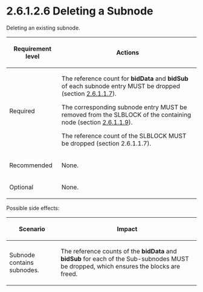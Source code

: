 <html dir="LTR" xmlns:mshelp="http://msdn.microsoft.com/mshelp" xmlns:ddue="http://ddue.schemas.microsoft.com/authoring/2003/5" xmlns:xlink="http://www.w3.org/1999/xlink" xmlns:tool="http://www.microsoft.com/tooltip">
    <head>
        <meta http-equiv="Content-Type" content="text/html; CHARSET=utf-8"></meta>
        <meta name="save" content="history"></meta>
        <title>2.6.1.2.6 Deleting a Subnode</title>
        <xml>
            <mshelp:toctitle title="2.6.1.2.6 Deleting a Subnode"></mshelp:toctitle>
            <mshelp:rltitle title="[MS-PST]: Deleting a Subnode"></mshelp:rltitle>
            <mshelp:keyword index="A" term="30652aac-85b6-4da0-aa69-d88191f30a87"></mshelp:keyword>
            <mshelp:attr name="DCSext.ContentType" value="open specification"></mshelp:attr>
            <mshelp:attr name="AssetID" value="30652aac-85b6-4da0-aa69-d88191f30a87"></mshelp:attr>
            <mshelp:attr name="TopicType" value="kbRef"></mshelp:attr>
            <mshelp:attr name="DCSext.Title" value="[MS-PST]: Deleting a Subnode" />
        </xml>
    </head>
    <body>
        <div id="header">
            <h1 class="heading">2.6.1.2.6 Deleting a Subnode</h1>
        </div>
        <div id="mainSection">
            <div id="mainBody">
                <div id="allHistory" class="saveHistory"></div>
                <div id="sectionSection0" class="section" name="collapseableSection">
                    

<p>Deleting an existing subnode.</p>

<table>
 <thead>
  <tr>
   <th>
   <p>Requirement level</p>
   </th>
   <th>
   <p><b><span>Actions</span></b></p>
   </th>
  </tr>
 </thead>
 <tr>
  <td>
  <p>Required</p>
  </td>
  <td>
  <p>The reference
  count for <b>bidData</b> and <b>bidSub</b> of each subnode entry MUST be
  dropped (section <a href="44f19aba-6ea7-4835-8f86-c378b90594fd.md">2.6.1.1.7</a>).</p>
  <p>The
  corresponding subnode entry MUST be removed from the SLBLOCK of the
  containing node (section <a href="93faa1bc-e7be-4a15-8ff7-ed81ab7336a0.md">2.6.1.1.9</a>).</p>
  <p>The reference
  count of the SLBLOCK MUST be dropped (section 2.6.1.1.7).</p>
  </td>
 </tr>
 <tr>
  <td>
  <p>Recommended</p>
  </td>
  <td>
  <p>None.</p>
  </td>
 </tr>
 <tr>
  <td>
  <p>Optional</p>
  </td>
  <td>
  <p>None.</p>
  </td>
 </tr>
</table>

<p>Possible side effects:</p>

<table>
 <thead>
  <tr>
   <th>
   <p>Scenario</p>
   </th>
   <th>
   <p>Impact</p>
   </th>
  </tr>
 </thead>
 <tr>
  <td>
  <p>Subnode contains subnodes.</p>
  </td>
  <td>
  <p>The reference counts of the <b>bidData</b> and <b>bidSub</b>
  for each of the Sub-subnodes MUST be dropped, which ensures the blocks are
  freed.</p>
  </td>
 </tr>
</table>

<p> </p>
                </div>
            </div>
        </div>
    </body>
</html>
